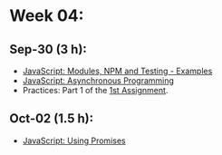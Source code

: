 # Week 04:

## Sep-30 (3 h):
- [JavaScript: Modules, NPM and Testing - Examples](https://github.com/isel-leic-ipw/2526i-IPW-LEIC33D/wiki/07-JS-Modules-NPM-Mocha#example)
- [JavaScript: Asynchronous Programming](https://github.com/isel-leic-ipw/2526i-IPW-LEIC33D/wiki/08-JS-Asynchronous)
- Practices: Part 1 of the [1st Assignment](https://github.com/isel-leic-ipw/2526i-IPW-LEIC31D/wiki/IPW_IP-2526-1-A1).

## Oct-02 (1.5 h):
- [JavaScript: Using Promises](https://github.com/isel-leic-ipw/2526i-IPW-LEIC33D/wiki/09-JS-Using-Promises)